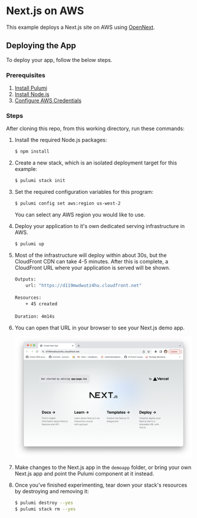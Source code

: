 # Next.js on AWS

This example deploys a Next.js site on AWS using [OpenNext](https://open-next.js.org/).

## Deploying the App

To deploy your app, follow the below steps.

### Prerequisites

1. [Install Pulumi](https://www.pulumi.com/docs/get-started/install/)
2. [Install Node.js](https://nodejs.org/en/download/)
3. [Configure AWS Credentials](https://www.pulumi.com/registry/packages/aws/installation-configuration/)

### Steps

After cloning this repo, from this working directory, run these commands:

1. Install the required Node.js packages:

    ```bash
    $ npm install
    ```

2. Create a new stack, which is an isolated deployment target for this example:

    ```bash
    $ pulumi stack init
    ```

3. Set the required configuration variables for this program:

    ```bash
    $ pulumi config set aws:region us-west-2
    ```

   You can select any AWS region you would like to use.

4. Deploy your application to it's own dedicated serving infrastructure in AWS.

    ```bash
    $ pulumi up
    ```

5. Most of the infrastructure will deploy within about 30s, but the CloudFront CDN can take 4-5 minutes.  After this is complete, a CloudFront URL where your application is served will be shown.


    ```bash
    Outputs:
        url: "https://d119mwdwutz4hu.cloudfront.net"

    Resources:
        + 45 created

    Duration: 4m14s
    ```

6. You can open that URL in your browser to see your Next.js demo app.

    ![Screenshot of demo app](screenshot.png)

7. Make changes to the Next.js app in the `demoapp` folder, or bring your own Next.js app and point the Pulumi component at it instead.

8. Once you've finished experimenting, tear down your stack's resources by destroying and removing it:

    ```bash
    $ pulumi destroy --yes
    $ pulumi stack rm --yes
    ```
